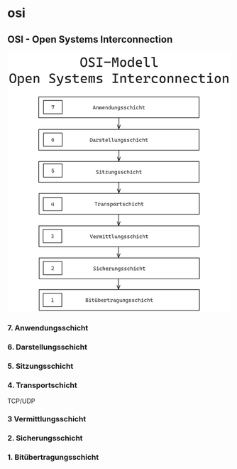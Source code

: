 # osi

## OSI - Open Systems Interconnection

![Alt text](./img/osi-modell.png)


### 7. Anwendungsschicht

### 6. Darstellungsschicht

### 5. Sitzungsschicht

### 4. Transportschicht
TCP/UDP

### 3 Vermittlungsschicht

### 2. Sicherungsschicht

### 1. Bitübertragungsschicht

